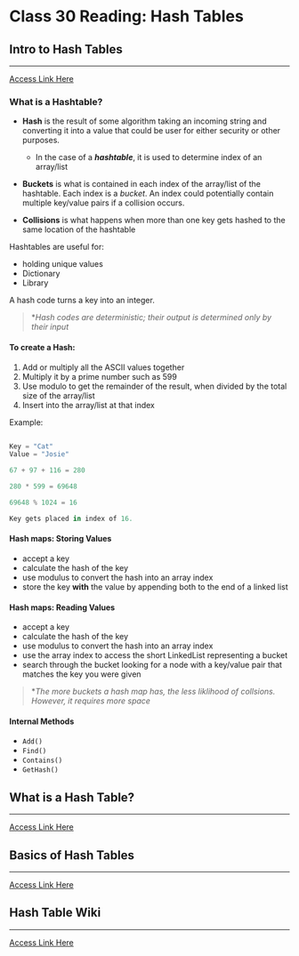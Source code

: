 # Class 30 Reading: Hash Tables


## Intro to Hash Tables

___
[Access Link Here](https://codefellows.github.io/common_curriculum/data_structures_and_algorithms/Code_401/class-30/resources/Hashtables.html)

### What is a Hashtable?

- **Hash** is the result of some algorithm taking an incoming string and converting it into a value that could be user for either security or other purposes.  
    - In the case of a ***hashtable***, it is used to determine index of an array/list

- **Buckets** is what is contained in each index of the array/list of the hashtable. Each index is a *bucket*. An index could potentially contain multiple key/value pairs if a collision occurs.  

- **Collisions** is what happens when more than one key gets hashed to the same location of the hashtable

Hashtables are useful for:

- holding unique values
- Dictionary
- Library

A hash code turns a key into an integer.  

> **Hash codes are deterministic; their output is determined only by their input*

#### To create a Hash:

1. Add or multiply all the ASCII values together  
2. Multiply it by a prime number such as 599
3. Use modulo to get the remainder of the result, when divided by the total size of the array/list
4. Insert into the array/list at that index

Example:

```python

Key = "Cat"
Value = "Josie"

67 + 97 + 116 = 280

280 * 599 = 69648

69648 % 1024 = 16

Key gets placed in index of 16. 

```

#### Hash maps: Storing Values

- accept a key
- calculate the hash of the key
- use modulus to convert the hash into an array index
- store the key **with** the value by appending both to the end of a linked list

#### Hash maps: Reading Values

- accept a key
- calculate the hash of the key
- use modulus to convert the hash into an array index
- use the array index to access the short LinkedList representing a bucket
- search through the bucket looking for a node with a key/value pair that matches the key you were given

> **The more buckets a hash map has, the less liklihood of collsions. However, it requires more space*

#### Internal Methods

- `Add()`
- `Find()`
- `Contains()`
- `GetHash()`


## What is a Hash Table?

___
[Access Link Here](https://www.youtube.com/watch?v=MfhjkfocRR0)


## Basics of Hash Tables

___
[Access Link Here](https://www.hackerearth.com/practice/data-structures/hash-tables/basics-of-hash-tables/tutorial/)


## Hash Table Wiki

___
[Access Link Here](https://en.wikipedia.org/wiki/Hash_table)
